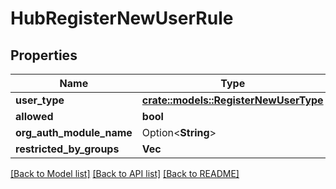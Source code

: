 # HubRegisterNewUserRule

## Properties

Name | Type | Description | Notes
------------ | ------------- | ------------- | -------------
**user_type** | [**crate::models::RegisterNewUserType**](RegisterNewUserType.md) |  | 
**allowed** | **bool** |  | 
**org_auth_module_name** | Option<**String**> |  | [optional]
**restricted_by_groups** | **Vec<String>** |  | 

[[Back to Model list]](../README.md#documentation-for-models) [[Back to API list]](../README.md#documentation-for-api-endpoints) [[Back to README]](../README.md)


